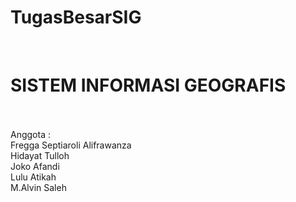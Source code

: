 # TugasBesarSIG
</br>
<H1>SISTEM INFORMASI GEOGRAFIS</H1>
</br>
</br>
Anggota : </br>
Fregga Septiaroli Alifrawanza</br>
Hidayat Tulloh</br>
Joko Afandi</br>
Lulu Atikah</br>
M.Alvin Saleh</br>

